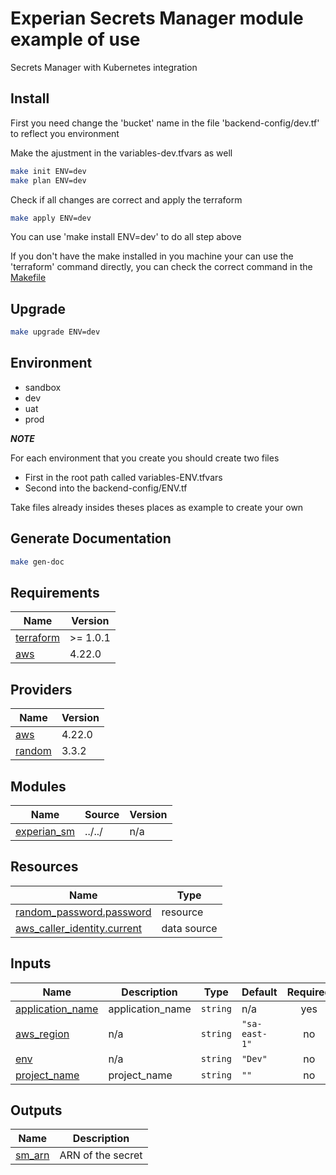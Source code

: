 <!-- BEGIN_TF_DOCS -->
# Experian Secrets Manager module example of use

Secrets Manager with Kubernetes integration

## Install

First you need change the 'bucket' name in the file 'backend-config/dev.tf' to reflect you environment

Make the ajustment in the variables-dev.tfvars as well

```bash
make init ENV=dev
make plan ENV=dev
```

Check if all changes are correct and apply the terraform

```bash
make apply ENV=dev
```

You can use 'make install ENV=dev' to do all step above

If you don't have the make installed in you machine your can use the 'terraform' command directly, you can check the correct command in the [Makefile](Makefile)

## Upgrade

```bash
make upgrade ENV=dev
```

## Environment

- sandbox
- dev
- uat
- prod

***NOTE***

For each environment that you create you should create two files
- First in the root path called variables-ENV.tfvars
- Second into the backend-config/ENV.tf

Take files already insides theses places as example to create your own

## Generate Documentation

```bash
make gen-doc
```

## Requirements

| Name | Version |
|------|---------|
| <a name="requirement_terraform"></a> [terraform](#requirement\_terraform) | >= 1.0.1 |
| <a name="requirement_aws"></a> [aws](#requirement\_aws) | 4.22.0 |

## Providers

| Name | Version |
|------|---------|
| <a name="provider_aws"></a> [aws](#provider\_aws) | 4.22.0 |
| <a name="provider_random"></a> [random](#provider\_random) | 3.3.2 |

## Modules

| Name | Source | Version |
|------|--------|---------|
| <a name="module_experian_sm"></a> [experian\_sm](#module\_experian\_sm) | ../../ | n/a |

## Resources

| Name | Type |
|------|------|
| [random_password.password](https://registry.terraform.io/providers/hashicorp/random/latest/docs/resources/password) | resource |
| [aws_caller_identity.current](https://registry.terraform.io/providers/hashicorp/aws/4.22.0/docs/data-sources/caller_identity) | data source |

## Inputs

| Name | Description | Type | Default | Required |
|------|-------------|------|---------|:--------:|
| <a name="input_application_name"></a> [application\_name](#input\_application\_name) | application\_name | `string` | n/a | yes |
| <a name="input_aws_region"></a> [aws\_region](#input\_aws\_region) | n/a | `string` | `"sa-east-1"` | no |
| <a name="input_env"></a> [env](#input\_env) | n/a | `string` | `"Dev"` | no |
| <a name="input_project_name"></a> [project\_name](#input\_project\_name) | project\_name | `string` | `""` | no |

## Outputs

| Name | Description |
|------|-------------|
| <a name="output_sm_arn"></a> [sm\_arn](#output\_sm\_arn) | ARN of the secret |
<!-- END_TF_DOCS -->